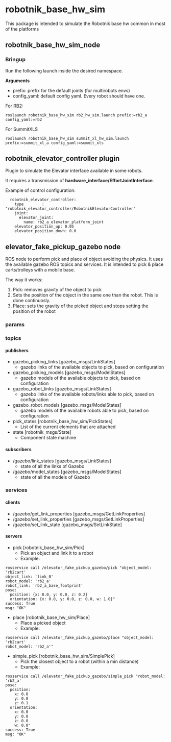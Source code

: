 # robotnik_base_hw_sim

This package is intended to simulate the Robotnik base hw common in most of the platforms

## robotnik_base_hw_sim_node

### Bringup

Run the following launch inside the desired namespace.

**Arguments**

* prefix: prefix for the default joints (for multirobots envs)
* config_yaml: default config yaml. Every robot should have one.

For RB2:
```
roslaunch robotnik_base_hw_sim rb2_hw_sim.launch prefix:=rb2_a config_yaml:=rb2 
```

For SummitXLS
```
roslaunch robotnik_base_hw_sim summit_xl_hw_sim.launch prefix:=summit_xl_a config_yaml:=summit_xls
```

## robotnik_elevator_controller plugin

Plugin to simulate the Elevator interface available in some robots.

It requires a transmission of **<hardwareInterface>hardware_interface/EffortJointInterface</hardwareInterface>**.

Example of control configuration:

```
  robotnik_elevator_controller:
    type        : "robotnik_elevator_controller/RobotnikElevatorController"
    joint:    
      elevator_joint:
        name: rb2_a_elevator_platform_joint
    elevator_position_up: 0.05
    elevator_position_down: 0.0
```

## elevator_fake_pickup_gazebo node

ROS node to perform pick and place of object avoiding the physics. It uses the available gazebo ROS topics and services.
It is intended to pick & place carts/trolleys with a mobile base.

The way it works:

1. Pick: removes gravity of the object to pick
2. Sets the position of the object in the same one than the robot. This is done continuosly.
3. Place: sets the gravity of the picked object and stops setting the position of the robot

### params

### topics
#### publishers

 * gazebo_picking_links [gazebo_msgs/LinkStates]
   * gazebo links of the available objects to pick, based on configuration
 * gazebo_picking_models [gazebo_msgs/ModelStates]
   * gazebo models of the available objects to pick, based on configuration
 * gazebo_robot_links [gazebo_msgs/LinkStates]
   * gazebo links of the available robots/links able to pick, based on configuration
 * gazebo_robot_models [gazebo_msgs/ModelStates]
   * gazebo models of the available robots able to pick, based on configuration
 * pick_states [robotnik_base_hw_sim/PickStates]
   * List of the current elements that are attached
 * state [robotnik_msgs/State]
   * Component state machine

#### subscribers

 * /gazebo/link_states [gazebo_msgs/LinkStates]
   * state of all the links of Gazebo 
 * /gazebo/model_states [gazebo_msgs/ModelStates]
   * state of all the models of Gazebo

### services
#### clients
 * /gazebo/get_link_properties [gazebo_msgs/GetLinkProperties]
 * /gazebo/set_link_properties [gazebo_msgs/SetLinkProperties]
 * /gazebo/set_link_state [gazebo_msgs/SetLinkState]

#### servers
 * pick [robotnik_base_hw_sim/Pick]
   * Pick an object and link it to a robot
   * Example:

```
rosservice call /elevator_fake_pickup_gazebo/pick "object_model: 'rb2cart'
object_link: 'link_0'
robot_model: 'rb2_a'
robot_link: 'rb2_a_base_footprint'
pose:
  position: {x: 0.0, y: 0.0, z: 0.2}
  orientation: {x: 0.0, y: 0.0, z: 0.0, w: 1.0}" 
success: True
msg: "OK"
```

 * place [robotnik_base_hw_sim/Place]
   * Place a picked object    
   * Example:

```
rosservice call /elevator_fake_pickup_gazebo/place "object_model: 'rb2cart'
robot_model: 'rb2_a'" 
```
* simple_pick [robotnik_base_hw_sim/SimplePick]
   * Pick the closest object to a robot (within a min distance)
   * Example:

```
rosservice call /elevator_fake_pickup_gazebo/simple_pick "robot_model: 'rb2_a'                     
pose:
  position:
    x: 0.0
    y: 0.0
    z: 0.1
  orientation:
    x: 0.0
    y: 0.0
    z: 0.0
    w: 0.0" 
success: True
msg: "OK"
```